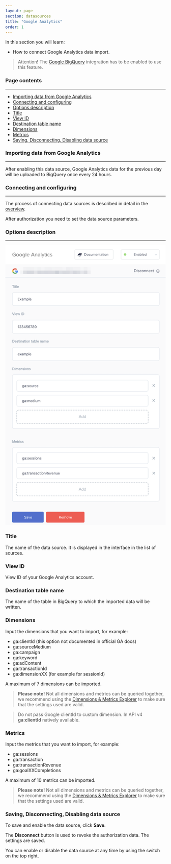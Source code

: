 ```yaml
---
layout: page
section: datasources
title: "Google Analytics"
order: 1
---
```


In this section you will learn:
* How to connect Google Analytics data import.

> Attention! The [Google BigQuery](/integrations/google-bigquery) integration has to be enabled to use this feature.

### Page contents
------
<ul class="page-navigation">
  <li><a href="#importing-data">Importing data from Google Analytics</a></li>
  <li><a href="#connecting-and-configuring">Connecting and configuring</a></li>
  <li><a href="#options-description">Options description</a></li>
  <li><a href="#title">Title</a></li>
  <li><a href="#view-id">View ID</a></li>
  <li><a href="#destination-table-name">Destination table name</a></li>
  <li><a href="#dimensions">Dimensions</a></li>
  <li><a href="#metrics">Metrics</a></li>
  <li><a href="#saving-disconnecting-disabling">Saving, Disconnecting, Disabling data source</a></li>
</ul>

### <a name="importing-data"></a>Importing data from Google Analytics
------

After enabling this data source, Google Analytics data for the previous day will be uploaded to BigQuery once every 24 hours.

### <a name="connecting-and-configuring"></a>Connecting and configuring
------

The process of connecting data sources is described in detail in the [overview](https://docs.segmentstream.com/datasources/index).

After authorization you need to set the data source parameters.

### <a name="options-description"></a>Options description
------
![](/img/ga_datasource.png)

### <a name="title"></a>Title
The name of the data source. It is displayed in the interface in the list of sources.

### <a name="view-id"></a>View ID
View ID of your Google Analytics account.

### <a name="destination-table-name"></a>Destination table name
The name of the table in BigQuery to which the imported data will be written.

### <a name="dimensions"></a>Dimensions
Input the dimensions that you want to import, for example:
- ga:clientId (this option not documented in official GA docs)
- ga:sourceMedium
- ga:campaign
- ga:keyword
- ga:adContent
- ga:transactionId
- ga:dimensionXX (for example for sessionId)

A maximum of 7 dimensions can be imported.

>**Please note!** Not all dimensions and metrics can be queried together, we recommend using the [Dimensions & Metrics Explorer](https://ga-dev-tools.appspot.com/dimensions-metrics-explorer/) to make sure that the settings used are valid.

>Do not pass Google clientId to custom dimension. In API v4 **ga:clientId** natively available.

### <a name="metrics"></a>Metrics
Input the metrics that you want to import, for example:
- ga:sessions
- ga:transaction
- ga:transactionRevenue
- ga:goalXXCompletions

A maximum of 10 metrics can be imported.

>**Please note!** Not all dimensions and metrics can be queried together, we recommend using the [Dimensions & Metrics Explorer](https://ga-dev-tools.appspot.com/dimensions-metrics-explorer/) to make sure that the settings used are valid.

### <a name="saving-disconnecting-disabling"></a>Saving, Disconnecting, Disabling data source
To save and enable the data source, click **Save**.

The **Disconnect** button is used to revoke the authorization data. The settings are saved.

You can enable or disable the data source at any time by using the switch on the top right.
